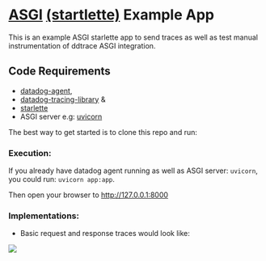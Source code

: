# [ASGI](https://asgi.readthedocs.io/en/latest/) [(startlette)](https://www.starlette.io/) Example App

This is an example ASGI starlette app to send traces as well as test manual instrumentation of ddtrace ASGI integration.

## Code Requirements

- <a href="https://docs.datadoghq.com/agent/basic_agent_usage/?tab=agentv6v7">datadog-agent</a>, 
- <a href="https://docs.datadoghq.com/tracing/setup/python/">datadog-tracing-library</a> & 
- <a href="https://www.starlette.io/">starlette</a>
- ASGI server e.g: <a href="http://www.uvicorn.org/">uvicorn</a>

The best way to get started is to clone this repo and run:

### Execution:

If you already have datadog agent running as well as ASGI server: ```uvicorn```, you could run: ```uvicorn app:app```.

Then open your browser to http://127.0.0.1:8000

### Implementations:

- Basic request and response traces would look like:

![](https://p-qkfgo2.t2.n0.cdn.getcloudapp.com/items/5zuX0mo4/Image%202020-07-23%20at%2011.17.04%20AM.png?v=663d2150ea4625d5793466669217186e)